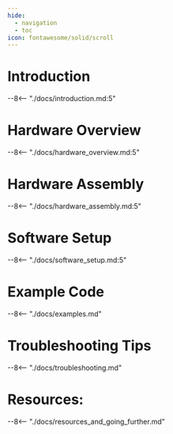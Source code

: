 ```yaml
---
hide:
  - navigation
  - toc
icon: fontawesome/solid/scroll
---
```


# Introduction
--8<-- "./docs/introduction.md:5"

# Hardware Overview
--8<-- "./docs/hardware_overview.md:5"

# Hardware Assembly
--8<-- "./docs/hardware_assembly.md:5"

# Software Setup
--8<-- "./docs/software_setup.md:5"

# Example Code
--8<-- "./docs/examples.md"

# Troubleshooting Tips
--8<-- "./docs/troubleshooting.md"

# Resources:
--8<-- "./docs/resources_and_going_further.md"